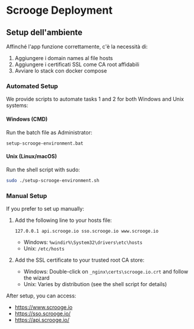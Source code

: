 
# Scrooge Deployment

## Setup dell'ambiente

Affinché l'app funzione correttamente, c'è la necessità di:
1. Aggiungere i domain names al file hosts
2. Aggiungere i certificati SSL come CA root affidabili
3. Avviare lo stack con docker compose

### Automated Setup

We provide scripts to automate tasks 1 and 2 for both Windows and Unix systems:

#### Windows (CMD)
Run the batch file as Administrator:
```batch
setup-scrooge-environment.bat
```

#### Unix (Linux/macOS)
Run the shell script with sudo:
```bash
sudo ./setup-scrooge-environment.sh
```

### Manual Setup

If you prefer to set up manually:

1. Add the following line to your hosts file:
   ```
   127.0.0.1 api.scrooge.io sso.scrooge.io www.scrooge.io
   ```
   - Windows: `%windir%\System32\drivers\etc\hosts`
   - Unix: `/etc/hosts`

2. Add the SSL certificate to your trusted root CA store:
   - Windows: Double-click on `_nginx\certs\scrooge.io.crt` and follow the wizard
   - Unix: Varies by distribution (see the shell script for details)


After setup, you can access:
- https://www.scrooge.io
- https://sso.scrooge.io/
- https://api.scrooge.io/


